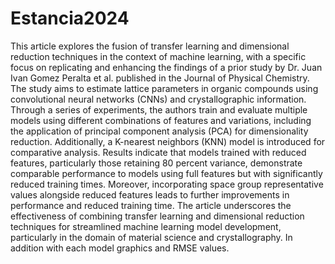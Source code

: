 # Estancia2024
This article explores the fusion of transfer learning and dimensional reduction techniques in the context of machine learning, with a specific focus on replicating and enhancing the findings of a prior study by Dr. Juan Ivan Gomez Peralta et al. published in the Journal of Physical Chemistry. The study aims to estimate lattice parameters in organic compounds using convolutional neural networks (CNNs) and crystallographic information. Through a series of experiments, the authors train and evaluate multiple models using different combinations of features and variations, including the application of principal component analysis (PCA) for dimensionality reduction. Additionally, a K-nearest neighbors (KNN) model is introduced for comparative analysis. Results indicate that models trained with reduced features, particularly those retaining 80 percent variance, demonstrate comparable performance to models using full features but with significantly reduced training times. Moreover, incorporating space group representative values alongside reduced features leads to further improvements in performance and reduced training time. The article underscores the effectiveness of combining transfer learning and dimensional reduction techniques for streamlined machine learning model development, particularly in the domain of material science and crystallography. In addition with each model graphics and RMSE values.
